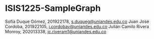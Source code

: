 # ISIS1225-SampleGraph
Sofía Duque Gómez, 201922178, s.duqueg@uniandes.edu.co
Juan José Cordoba, 201922105, j.cordobav@uniandes.edu.co
Julián Camilo Rivera Monroy, 202013338, jc.riveram1@uniandes.edu.co
